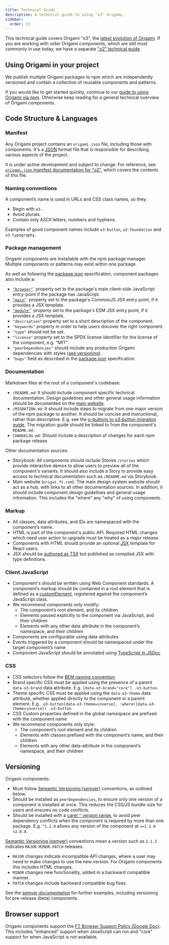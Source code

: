 ```yaml
---
title: Technical Guide
description: A technical guide to using "o3" Origami.
sidebar:
  order: 11
---
```


This technical guide covers Origami "o3", the [latest evolution of Origami](/about/what-is-new/). If you are working with older Origami components, which are still most commonly in use today, we have a separate ["o2" technical guide](/o2-components/technical-guide/).

## Using Origami in your project

We publish multiple Origami packages to npm which are independently versioned and contain a collection of reusable components and patterns.

If you would like to get started quickly, continue to our [guide to using Origami via npm](/getting-started/technical-guide/package-manager-npm). Otherwise keep reading for a general technical overview of Origami components.

## Code Structure & Languages

### Manifest

Any Origami project contains an `origami.json` file, including those with components. It's a <a href="https://www.json.org/"><abbr title="JavaScript Object Notation">JSON</abbr></a> format file that is responsible for describing various aspects of the project.

It is under active development and subject to change. For reference, see [`origami.json` manifest documentation for "o2"](/o2-components/technical-guide/origami-json/), which covers the contents of this file.

### Naming conventions

A component’s name is used in URLs and CSS class names, so they:

- Begin with `o3-`.
- Avoid plurals.
- Contain only ASCII letters, numbers and hyphens.

<aside>
	Examples of good component names include
	<code>o3-button</code>,
	<code>o3-foundation</code> and
	<code>o3-typography</code>.
</aside>

### Package management

Origami components are installable with the npm package manager. Multiple components or patterns may exist within one package.

As well as following the
[package.json](https://docs.npmjs.com/cli/v7/configuring-npm/package-json) specification, component packages also include a:

- [`"browser"`](https://docs.npmjs.com/cli/v7/configuring-npm/package-json#browser)`
  property set to the package's main client-side JavaScript entry-point if the package
  has JavaScript.
- [`"main"`](https://docs.npmjs.com/cli/v7/configuring-npm/package-json#main)` property set to the package's CommonJS JSX entry point, if it provides a JSX template.
- [`"module"`](https://docs.npmjs.com/cli/v7/configuring-npm/package-json#module)` property set to the package's ESM JSX entry point, if it provides a JSX template.
- `"description"` property set to a short description of the
  component.
- `"keywords"` property in order to help users discover the right
  component.
- `"type"` should not be set.
- `"license"` property set to the SPDX license identifier for the
  license of the component, e.g. "MIT".
- `"peerDependencies"` should include any production Origami dependencies with styles ([see versioning](#versioning)).
- `"bugs"` field as described in the [package.json](https://docs.npmjs.com/cli/v7/configuring-npm/package-json) specification.

### Documentation

Markdown files at the root of a component's codebase:

- `/README.md`: It should include component specific technical documentation. Design guidelines and other general usage information should be documented on the [main website](https://origami.ft.com/).
- `/MIGRATION.md`: It should include steps to migrate from one major version of the npm package to another. It should be concise and instructional, rather than descriptive. E.g. see the [o-buttons to o3-button migration guide](https://github.com/Financial-Times/origami/blob/main/components/o-buttons/MIGRATION.md#migrating-from-v7-to-o3-button). The migration guide should be linked to from the component's `README.md`.
- `CHANGELOG.md`: Should include a description of changes for each npm package release.

Other documentation sources:

- Storybook: All components should include Stories `/stories` which provide interactive demos to allow users to preview all of the component's variants. It should also include a Story to provide easy access to technical documentation such as `/README.md` via Storybook.
- Main website (`origai.ft.com`): The main design system website should act as a hub, with links to all other documentation sources. In addition, it should include component design guidelines and general usage information. This includes the "where" any "why" of using components.

### Markup

- All classes, data attributes, and IDs are namespaced with the component’s name.
- HTML is part of the component's public API. Required HTML changes which need user action to upgrade must be treated as a major release.
- Components with HTML should provide an optional [JSX](https://facebook.github.io/jsx/) template for React users.
- JSX should be [authored as TSX](https://www.typescriptlang.org/docs/handbook/jsx.html) but published as compiled JSX with type definitions.

### Client JavaScript

- Component's should be written using Web Component standards. A component’s markup should be contained in a root element that is defined as a
  [customElement](https://html.spec.whatwg.org/multipage/custom-elements.html#custom-element),
  registered against the component’s JavaScript class.
- We recommend components only modify:
  - The component’s root element, and its children
  - Elements passed explicitly to the component via JavaScript, and their
    children
  - Elements with any other data attribute in the component’s namespace,
    and their children
- Components are configurable using data attributes
- Events triggered by a component should be namespaced under the
  target component’s name
- Component JavaScript should be annotated using [TypeScript in JSDoc](https://www.typescriptlang.org/docs/handbook/jsdoc-supported-types.html)

### CSS

- CSS selectors follow the [BEM naming convention](https://en.bem.info/methodology/naming-convention/).
- Brand specific CSS must be applied using the presence of a parent `data-o3-brand` data attribute. E.g. `[data-o3-brand="core"] .o3-button`.
- Theme specific CSS must be applied using the `data-o3-theme` data attribute, whether applied directly to the component or a parent element. E.g. `.o3-button[data-o3-theme=inverse],
:where([data-o3-theme=inverse]) .o3-button`
- CSS Custom properties defined in the global
  namespace are prefixed with the component name
- We recommend components only style:
  - The component’s root element and its children
  - Elements with classes prefixed with the component’s name, and their
    children
  - Elements with any other data-attribute in the component’s namespace, and
    their children

## Versioning

Origami components:

- Must follow [Semantic Versioning (semver)](https://semver.org/) conventions, as outlined below.
- Should be installed as `peerDependencies`, to ensure only one version of a component is installed at once. This reduces the CSS/JS bundle size for users and ensures no code conflicts.
- Should be installed with a [caret `^` version range](https://docs.npmjs.com/cli/v6/using-npm/semver#caret-ranges-123-025-004), to avoid peer dependency conflicts when the component is required by more than one package. E.g. `^1.2.0` allows any version of the component at `>=1.2.0 <2.0.0`.

[Semantic Versioning (semver)](https://semver.org/) conventions mean a version such as `2.1.1` indicates `MAJOR.MINOR.PATCH` releases.

- `MAJOR` changes indicate incompatible API changes, where a user may need to make changes to use the new version. For Origami components this includes HTML changes.
- `MINOR` changes new functionality, added in a backward compatible manner.
- `PATCH` changes include backward compatible bug fixes.

See the [semver documentation](https://semver.org/) for further examples, including versioning for pre-release (beta) components.

## Browser support

Origami components support the <a href="https://docs.google.com/document/d/1z6kecy_o9qHYIznTmqQ-IJqre72jhfd0nVa4JMsS7Q4/"><abbr title="Financial Times">FT</abbr> Browser Support Policy (Google Doc)</a>. This includes "enhanced" support when JavaScript can run and "core" support for when JavaScript is not available.
